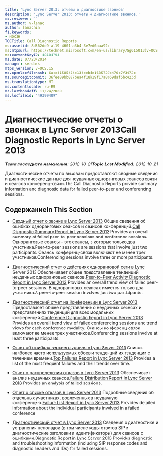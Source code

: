 ```yaml
---
title: 'Lync Server 2013: отчеты о диагностике звонков'
description: 'Lync Server 2013: отчеты о диагностике звонков.'
ms.reviewer: ''
ms.author: v-lanac
author: lanachin
f1.keywords:
- NOCSH
TOCTitle: Call Diagnostic Reports
ms:assetid: 8d362dd9-a119-4601-a3b4-3e7ed0aaa92e
ms:mtpsurl: https://technet.microsoft.com/en-us/library/Gg615013(v=OCS.15)
ms:contentKeyID: 48184794
ms.date: 07/23/2014
manager: serdars
mtps_version: v=OCS.15
ms.openlocfilehash: 6acc41585414e134eebde1635729b470c7f3472c
ms.sourcegitcommit: 36fee89bb887bea4f18b19f17a8c69daf5bc423d
ms.translationtype: MT
ms.contentlocale: ru-RU
ms.lasthandoff: 11/24/2020
ms.locfileid: "49399409"
---
```

# <a name="call-diagnostic-reports-in-lync-server-2013"></a><span data-ttu-id="6b13a-103">Диагностические отчеты о звонках в Lync Server 2013</span><span class="sxs-lookup"><span data-stu-id="6b13a-103">Call Diagnostic Reports in Lync Server 2013</span></span>

<div data-xmlns="http://www.w3.org/1999/xhtml">

<div class="topic" data-xmlns="http://www.w3.org/1999/xhtml" data-msxsl="urn:schemas-microsoft-com:xslt" data-cs="https://msdn.microsoft.com/">

<div data-asp="https://msdn2.microsoft.com/asp">



</div>

<div id="mainSection">

<div id="mainBody"><span data-ttu-id="6b13a-104">

<span> </span></span><span class="sxs-lookup"><span data-stu-id="6b13a-104">

<span> </span></span></span>

<span data-ttu-id="6b13a-105">_**Тема последнего изменения:** 2012-10-21_</span><span class="sxs-lookup"><span data-stu-id="6b13a-105">_**Topic Last Modified:** 2012-10-21_</span></span>

<span data-ttu-id="6b13a-106">Диагностические отчеты по вызовам предоставляют сводные сведения и диагностические данные для неудачных одноранговых сеансов связи и сеансов конференц-связи.</span><span class="sxs-lookup"><span data-stu-id="6b13a-106">The Call Diagnostic Reports provide summary information and diagnostic data for failed peer-to-peer and conferencing sessions.</span></span>

<div>

## <a name="in-this-section"></a><span data-ttu-id="6b13a-107">Содержание</span><span class="sxs-lookup"><span data-stu-id="6b13a-107">In This Section</span></span>

  - <span data-ttu-id="6b13a-108">[Сводный отчет о звонке в Lync Server 2013](lync-server-2013-call-diagnostic-summary-report.md)   Общие сведения об ошибках одноранговых сеансов и сеансов конференций.</span><span class="sxs-lookup"><span data-stu-id="6b13a-108">[Call Diagnostic Summary Report in Lync Server 2013](lync-server-2013-call-diagnostic-summary-report.md)   Provides an overall summary of failed peer-to-peer sessions and conference sessions.</span></span> <span data-ttu-id="6b13a-109">Одноранговые сеансы – это сеансы, в которых только два участника.</span><span class="sxs-lookup"><span data-stu-id="6b13a-109">Peer-to-peer sessions are sessions that involve just two participants.</span></span> <span data-ttu-id="6b13a-110">Сеансы конференц-связи включают не менее трех участников.</span><span class="sxs-lookup"><span data-stu-id="6b13a-110">Conferencing sessions involve three or more participants.</span></span>

  - <span data-ttu-id="6b13a-111">[Диагностический отчет о действиях одноранговой сети в Lync Server 2013](lync-server-2013-peer-to-peer-activity-diagnostic-report.md)   Обеспечивает общее представление тенденций неудачных одноранговых сеансов.</span><span class="sxs-lookup"><span data-stu-id="6b13a-111">[Peer-to-Peer Activity Diagnostic Report in Lync Server 2013](lync-server-2013-peer-to-peer-activity-diagnostic-report.md)   Provides an overall trend view of failed peer-to-peer sessions.</span></span> <span data-ttu-id="6b13a-112">В одноранговых сеансах имеется только два участника.</span><span class="sxs-lookup"><span data-stu-id="6b13a-112">A peer-to-peer session involves just two participants.</span></span>

  - <span data-ttu-id="6b13a-113">[Диагностический отчет на Конференции в Lync Server 2013](lync-server-2013-conference-diagnostic-report.md)   Предоставляет общее представление о неудачных сеансах и представлениях тенденций для всех модальных конференций.</span><span class="sxs-lookup"><span data-stu-id="6b13a-113">[Conference Diagnostic Report in Lync Server 2013](lync-server-2013-conference-diagnostic-report.md)   Provides an overall trend view of failed conferencing sessions and trend views for each conference modality.</span></span> <span data-ttu-id="6b13a-114">Сеансы конференц-связи включают не менее трех участников.</span><span class="sxs-lookup"><span data-stu-id="6b13a-114">Conferencing sessions involve at least three participants.</span></span>

  - <span data-ttu-id="6b13a-115">[Отчет об ошибках верхнего уровня в Lync Server 2013](lync-server-2013-top-failures-report.md)   Список наиболее часто используемых сбоев и тенденций их тенденции с течением времени.</span><span class="sxs-lookup"><span data-stu-id="6b13a-115">[Top Failures Report in Lync Server 2013](lync-server-2013-top-failures-report.md)   Provides a list of the most frequent failures and their trends over time.</span></span>

  - <span data-ttu-id="6b13a-116">[Отчет о распределении отказов в Lync Server 2013](lync-server-2013-failure-distribution-report.md)   Обеспечивает анализ неудачных сеансов.</span><span class="sxs-lookup"><span data-stu-id="6b13a-116">[Failure Distribution Report in Lync Server 2013](lync-server-2013-failure-distribution-report.md)   Provides an analysis of failed sessions.</span></span>

  - <span data-ttu-id="6b13a-117">[Отчет о списке отказов в Lync Server 2013](lync-server-2013-failure-list-report.md)   Подробные сведения об отдельных участниках, вовлеченных в неудачную конференцию.</span><span class="sxs-lookup"><span data-stu-id="6b13a-117">[Failure List Report in Lync Server 2013](lync-server-2013-failure-list-report.md)   Provides detailed information about the individual participants involved in a failed conference.</span></span>

  - <span data-ttu-id="6b13a-118">[Диагностический отчет в Lync Server 2013](lync-server-2013-diagnostic-report.md)   Сведения о диагностике и устранении неполадок (в том числе коды ответов SIP и диагностические заголовки и идентификаторы) для сеансов с ошибками.</span><span class="sxs-lookup"><span data-stu-id="6b13a-118">[Diagnostic Report in Lync Server 2013](lync-server-2013-diagnostic-report.md)   Provides diagnostic and troubleshooting information (including SIP response codes and diagnostic headers and IDs) for failed sessions.</span></span>

<span data-ttu-id="6b13a-119"></div>

</div>

<span> </span>

</div>

</div>

</span><span class="sxs-lookup"><span data-stu-id="6b13a-119"></div>

</div>

<span> </span>

</div>

</div>

</span></span></div>

